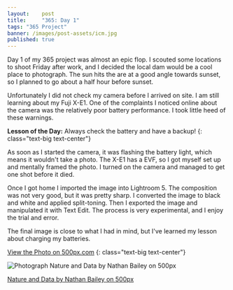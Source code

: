 ```yaml
---
layout:    post
title:     "365: Day 1"
tags: "365 Project"
banner: /images/post-assets/icm.jpg
published: true
---
```


Day 1 of my 365 project was almost an epic flop. I scouted some locations to shoot Friday after work, and I decided the local dam would be a cool place to photograph. The sun hits the are at a good angle towards sunset, so I planned to go about a half hour before sunset. 

Unfortunately I did not check my camera before I arrived on site. I am still learning about my Fuji X-E1. One of the complaints I noticed online about the camera was the relatively poor battery performance. I took little heed of these warnings.

<!-- more -->

**Lesson of the Day:** Always check the battery and have a backup!
{: class="text-big text-center"}

As soon as I started the camera, it was flashing the battery light, which means it wouldn't take a photo. The X-E1 has a EVF, so I got myself set up and mentally framed the photo. I turned on the camera and managed to get one shot before it died.

Once I got home I imported the image into Lightroom 5. The composition was not very good, but it was pretty sharp. I converted the image to black and white and applied split-toning. Then I exported the image and manipulated it with Text Edit. The process is very experimental, and I enjoy the trial and error.

The final image is close to what I had in mind, but I've learned my lesson about charging my batteries.

[View the Photo on 500px.com](http://500px.com/photo/72388573/nature-and-data-by-nathan-bailey)
{: class="text-big text-center"}

<div class="pixels-photo">
  <p><img src="http://ppcdn.500px.org/72388573/f356480b8a6aca20b93877a7acd134bec90d0e21/4.jpg" alt="Photograph Nature and Data by Nathan Bailey on 500px"></p>
  <a href="http://500px.com/photo/72388573/nature-and-data-by-nathan-bailey">Nature and Data by Nathan Bailey on 500px</a>
</div>
<script type="text/javascript" src="//500px.com/embed.js"></script>
